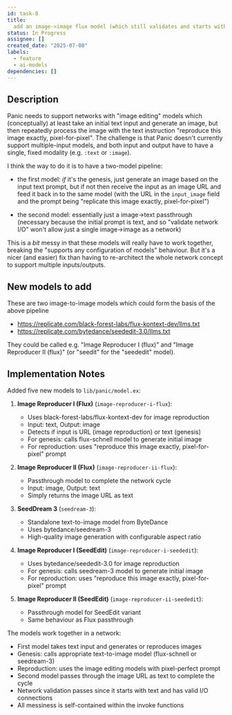 ```yaml
---
id: task-8
title:
  add an image->image flux model (which still validates and starts with text)
status: In Progress
assignee: []
created_date: "2025-07-08"
labels:
  - feature
  - ai-models
dependencies: []
---
```


## Description

Panic needs to support networks with "image editing" models which (conceptually)
at least take an initial text input and generate an image, but then repeatedly
process the image with the text instruction "reproduce this image exactly,
pixel-for-pixel". The challenge is that Panic doesn't currently support
multiple-input models, and both input and output have to have a single, fixed
modality (e.g. `:text` or `:image`).

I think the way to do it is to have a two-model pipeline:

- the first model: _if_ it's the genesis, just generate an image based on the
  input text prompt, but if not then receive the input as an image URL and feed
  it back in to the same model (with the URL in the `input_image` field and the
  prompt being "replicate this image exactly, pixel-for-pixel")

- the second model: essentially just a image->text passthrough (necessary
  because the initial prompt is text, and so "validate network I/O" won't allow
  just a single image->image as a network)

This is a _bit_ messy in that these models will really have to work together,
breaking the "supports any configuration of models" behaviour. But it's a nicer
(and easier) fix than having to re-architect the whole network concept to
support multiple inputs/outputs.

## New models to add

These are two image-to-image models which could form the basis of the above
pipeline

- https://replicate.com/black-forest-labs/flux-kontext-dev/llms.txt
- https://replicate.com/bytedance/seededit-3.0/llms.txt

They could be called e.g. "Image Reproducer I (flux)" and "Image Reproducer II
(flux)" (or "seedit" for the "seededit" model).

## Implementation Notes

Added five new models to `lib/panic/model.ex`:

1. **Image Reproducer I (Flux)** (`image-reproducer-i-flux`): 
   - Uses black-forest-labs/flux-kontext-dev for image reproduction
   - Input: text, Output: image
   - Detects if input is URL (image reproduction) or text (genesis)
   - For genesis: calls flux-schnell model to generate initial image
   - For reproduction: uses "reproduce this image exactly, pixel-for-pixel" prompt

2. **Image Reproducer II (Flux)** (`image-reproducer-ii-flux`):
   - Passthrough model to complete the network cycle
   - Input: image, Output: text
   - Simply returns the image URL as text

3. **SeedDream 3** (`seedream-3`):
   - Standalone text-to-image model from ByteDance
   - Uses bytedance/seedream-3
   - High-quality image generation with configurable aspect ratio

4. **Image Reproducer I (SeedEdit)** (`image-reproducer-i-seededit`):
   - Uses bytedance/seededit-3.0 for image reproduction
   - For genesis: calls seedream-3 model to generate initial image
   - For reproduction: uses "reproduce this image exactly, pixel-for-pixel" prompt

5. **Image Reproducer II (SeedEdit)** (`image-reproducer-ii-seededit`):
   - Passthrough model for SeedEdit variant
   - Same behaviour as Flux passthrough

The models work together in a network:
- First model takes text input and generates or reproduces images
- Genesis: calls appropriate text-to-image model (flux-schnell or seedream-3)
- Reproduction: uses the image editing models with pixel-perfect prompt
- Second model passes through the image URL as text to complete the cycle
- Network validation passes since it starts with text and has valid I/O connections
- All messiness is self-contained within the invoke functions
